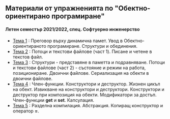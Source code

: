 ## Материали от упражненията по "Обектно-ориентирано програмиране"
#### Летен семестър 2021/2022, спец. Софтуерно инженерство

- [Тема 1](https://github.com/s1dvicious/OOP-Software-Engineering-21-22/tree/main/Sem%2001%2C02) : Преговор върху динамична памет. Увод в Обектно-ориентираното програмиране. Структури и обединения.
- [Тема 2](https://github.com/s1dvicious/OOP-Software-Engineering-21-22/tree/main/Sem%2003) : Потоци и текстови файлове (част 1). Писане и четене в текстов файл.
- [Тема 3](https://github.com/s1dvicious/OOP-Software-Engineering-21-22/tree/main/Sem%2004) : Структури - представяне в паметта и подравняване. Потоци и текстови файлове (част 2) - състояние и режим на работа, позициониране. Двоични файлове. Сериализация на обекти в двоични файлове.
- [Тема 4](https://github.com/s1dvicious/OOP-Software-Engineering-21-22/tree/main/Sem%2005) : Член-функции. Конструктори и деструктор. Жизнен цикъл на обект. Извикване на конструктори и деструктори. Конструктори и деструктор при композиция на обекти. Модификатори за достъп. Член-функции **get** и **set**. Капсулация.
- [Тема 5](https://github.com/s1dvicious/OOP-Software-Engineering-21-22/tree/main/Sem%2006) : Разделна компилация. Абстракция. Копиращ конструктор и оператор **=**. 
